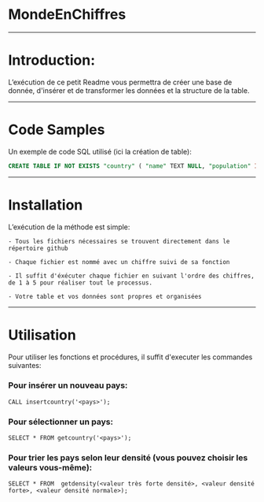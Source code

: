 # MondeEnChiffres

-------------------------

# Introduction:

L’exécution de ce petit Readme vous permettra de créer une base de donnée, d'insérer et de transformer les données et la structure de la table.



-------------------------



# Code Samples

Un exemple de code SQL utilisé (ici la création de table):

``` SQL
CREATE TABLE IF NOT EXISTS "country" ( "name" TEXT NULL, "population" INT NULL, "yearly_change" TEXT NULL, "net_change" INT NULL, "density" INT NULL, "land_area" INT NULL, "migrants" TEXT NULL, "fert_rate" TEXT NULL, "med_age" TEXT NULL, "urban_pop" TEXT NULL, "world_share" TEXT NULL ); 
```


-------------------------


# Installation


L’exécution de la méthode est simple:

    - Tous les fichiers nécessaires se trouvent directement dans le répertoire github

    - Chaque fichier est nommé avec un chiffre suivi de sa fonction
    
    - Il suffit d'éxécuter chaque fichier en suivant l'ordre des chiffres, de 1 à 5 pour réaliser tout le processus.

    - Votre table et vos données sont propres et organisées


------------------------

# Utilisation

Pour utiliser les fonctions et procédures, il suffit d'executer les commandes suivantes:

### Pour insérer un nouveau pays:
```CALL insertcountry('<pays>');```

### Pour sélectionner un pays:
```SELECT * FROM getcountry('<pays>');```
    
### Pour trier les pays selon leur densité (vous pouvez choisir les valeurs vous-même):
```SELECT * FROM  getdensity(<valeur très forte densité>, <valeur densité forte>, <valeur densité normale>);```
